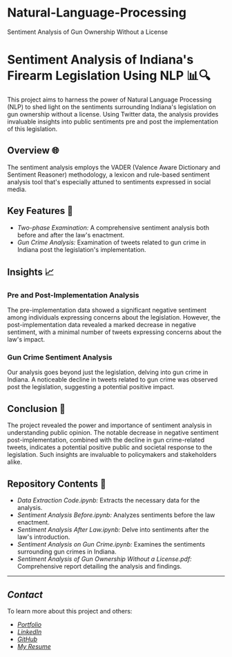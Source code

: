 # Natural-Language-Processing
Sentiment Analysis of Gun Ownership Without a License 


# Sentiment Analysis of Indiana's Firearm Legislation Using NLP 📊🔍

This project aims to harness the power of Natural Language Processing (NLP) to shed light on the sentiments surrounding Indiana's legislation on gun ownership without a license. Using Twitter data, the analysis provides invaluable insights into public sentiments pre and post the implementation of this legislation.


## Overview 🌐

The sentiment analysis employs the VADER (Valence Aware Dictionary and Sentiment Reasoner) methodology, a lexicon and rule-based sentiment analysis tool that's especially attuned to sentiments expressed in social media.

## Key Features 🌟

- *Two-phase Examination:* A comprehensive sentiment analysis both before and after the law's enactment.
- *Gun Crime Analysis:* Examination of tweets related to gun crime in Indiana post the legislation's implementation.

## Insights 📈

### Pre and Post-Implementation Analysis

The pre-implementation data showed a significant negative sentiment among individuals expressing concerns about the legislation. However, the post-implementation data revealed a marked decrease in negative sentiment, with a minimal number of tweets expressing concerns about the law's impact.

### Gun Crime Sentiment Analysis

Our analysis goes beyond just the legislation, delving into gun crime in Indiana. A noticeable decline in tweets related to gun crime was observed post the legislation, suggesting a potential positive impact.

## Conclusion 📜

The project revealed the power and importance of sentiment analysis in understanding public opinion. The notable decrease in negative sentiment post-implementation, combined with the decline in gun crime-related tweets, indicates a potential positive public and societal response to the legislation. Such insights are invaluable to policymakers and stakeholders alike.

## Repository Contents 📂

- *Data Extraction Code.ipynb:* Extracts the necessary data for the analysis.
- *Sentiment Analysis Before.ipynb:* Analyzes sentiments before the law enactment.
- *Sentiment Analysis After Law.ipynb:* Delve into sentiments after the law's introduction.
- *Sentiment Analysis on Gun Crime.ipynb:* Examines the sentiments surrounding gun crimes in Indiana.
- *Sentiment Analysis of Gun Ownership Without a License.pdf:* Comprehensive report detailing the analysis and findings.

---

## *Contact*

To learn more about this project and others:

- [*Portfolio*](https://aasthakpatel.netlify.app/)
- [*LinkedIn*](https://www.linkedin.com/in/aasthaketanp/)
- [*GitHub*](https://github.com/aasthaketanp)
- [*My Resume*](https://aasthakpatel.netlify.app/images/AasthaPatelResume2024.pdf)
